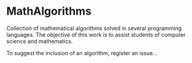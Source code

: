 # MathAlgorithms
Collection of mathematical algorithms solved in several programming languages. The objective of this work is to assist students of computer science and mathematics.

To suggest the inclusion of an algorithm, register an issue...
